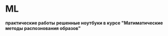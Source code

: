 # ML
**практические работы**
**решенные ноутбуки в курсе "Матиматические методы распознования образов"**
